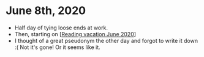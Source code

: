 # June 8th, 2020
- Half day of tying loose ends at work.
- Then, starting on [[Reading vacation June 2020]]
- I thought of a great pseudonym the other day and forgot to write it down :( Not it's gone! Or it seems like it.

[//begin]: # "Autogenerated link references for markdown compatibility"
[Reading vacation June 2020]: ../reading-vacation-june-2020 "Reading Vacation June 2020"
[//end]: # "Autogenerated link references"